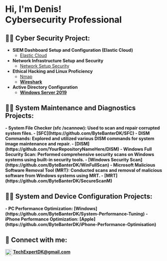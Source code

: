 <h1>Hi, I'm Denis! <br/><a></a><a> Cybersecurity Professional</a></h1>

<h2>👨‍💻 Cyber Security Project:</h2>

- <b>SIEM Dashboard Setup and Configuration (Elastic Cloud)</b>
  - [Elastic Cloud](https://github.com/ByteBanterDK/ElasticCloud)
- <b>Network Infrastructure Setup and Security </b>
  - [Network Setup Security](https://github.com/ByteBanterDK/network-setup-security) <b><i></b></i>
- <b>Ethical Hacking and Linux Proficiency</b>
  - [Nmap](https://github.com/ByteBanterDK/Nmap-Explorer)<b>
  - [Wireshark](https://github.com/ByteBanterDK/Wireshark-Packet-Analysis)
- <b>Active Directory Configuration</b>
  - [Windows Server 2019](https://github.com/ByteBanterDK/Windows-Server-2019)
<h2>👨‍💻 System Maintenance and Diagnostics Projects:</h2>
- <b>System File Checker (sfc /scannow)</b>: Used to scan and repair corrupted system files.
  - [SFC](https://github.com/ByteBanterDK/SFC)
- <b>DISM Commands</b>: Explored and utilized various DISM commands for system image maintenance and repair.
  - [DISM](https://github.com/YourRepositoryNameHere/DISM)
- <b>Windows Full Security Scan</b>: Performed comprehensive security scans on Windows systems using built-in security tools.
  - [Windows Security Scan](https://github.com/ByteBanterDK/WinFullScan)
- <b>Microsoft Malicious Software Removal Tool (MRT)</b>: Conducted scans and removal of malicious software from Windows systems using MRT.
  - [MRT](https://github.com/ByteBanterDK/SecureScanM)

<h2>👨‍💻 System and Device Configuration Projects:</h2>
- <b>PC Performance Optimization</b>: [Windows](https://github.com/ByteBanterDK/System-Performance-Tuning)
- <b>iPhone Performance Optimization</b>: [Apple](https://github.com/ByteBanterDK/iPhone-Performance-Optimisation)


<h2> 🤳 Connect with me:</h2>

<img align="left" alt="ByteBanterDK | Gmail" width="22px" src="https://static.vecteezy.com/system/resources/previews/016/716/465/original/gmail-icon-free-png.png"/>TechExpertDK@gmail.com

<!--
**joshmadakor1/joshmadakor1** is a ✨ _special_ ✨ repository because its `README.md` (this file) appears on your GitHub profile.

Here are some ideas to get you started:

- 🔭 I’m currently working on ...
- 🌱 I’m currently learning ...
- 👯 I’m looking to collaborate on ...
- 🤔 I’m looking for help with ...
- 💬 Ask me about ...
- 📫 How to reach me: ...
- 😄 Pronouns: ...
- ⚡ Fun fact: ...
-->
